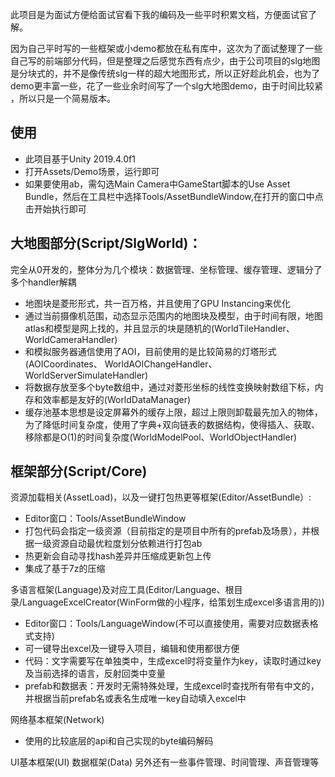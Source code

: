 此项目是为面试方便给面试官看下我的编码及一些平时积累文档，方便面试官了解。

因为自己平时写的一些框架或小demo都放在私有库中，这次为了面试整理了一些自己写的前端部分代码，但是整理之后感觉东西有点少，由于公司项目的slg地图是分块式的，并不是像传统slg一样的超大地图形式，所以正好趁此机会，也为了demo更丰富一些，花了一些业余时间写了一个slg大地图demo，由于时间比较紧 ，所以只是一个简易版本。

## 使用
* 此项目基于Unity 2019.4.0f1
* 打开Assets/Demo场景，运行即可
* 如果要使用ab，需勾选Main Camera中GameStart脚本的Use Asset Bundle，然后在工具栏中选择Tools/AssetBundleWindow,在打开的窗口中点击开始执行即可

## 大地图部分(Script/SlgWorld)：
完全从0开发的，整体分为几个模块：数据管理、坐标管理、缓存管理、逻辑分了多个handler解耦
* 地图块是菱形形式，共一百万格，并且使用了GPU Instancing来优化
* 通过当前摄像机范围，动态显示范围内的地图块及模型，由于时间有限，地图atlas和模型是网上找的，并且显示的块是随机的(WorldTileHandler、WorldCameraHandler)
* 和模拟服务器通信使用了AOI，目前使用的是比较简易的灯塔形式(AOICoordinates、 WorldAOIChangeHandler、WorldServerSimulateHandler)
* 将数据存放至多个byte数组中，通过对菱形坐标的线性变换映射数组下标，内存和效率都是友好的(WorldDataManager)
* 缓存池基本思想是设定屏幕外的缓存上限，超过上限则卸载最先加入的物体，为了降低时间复杂度，使用了字典+双向链表的数据结构，使得插入、获取、移除都是O(1)的时间复杂度(WorldModelPool、WorldObjectHandler)

## 框架部分(Script/Core)
资源加载相关(AssetLoad)，以及一键打包热更等框架(Editor/AssetBundle）:
* Editor窗口：Tools/AssetBundleWindow
* 打包代码会指定一级资源（目前指定的是项目中所有的prefab及场景），并根据一级资源自动最优粒度划分依赖进行打包ab
* 热更新会自动寻找hash差异并压缩成更新包上传
* 集成了基于7z的压缩

多语言框架(Language)及对应工具(Editor/Language、根目录/LanguageExcelCreator(WinForm做的小程序，给策划生成excel多语言用的))
* Editor窗口：Tools/LanguageWindow(不可以直接使用，需要对应数据表格式支持)
* 可一键导出excel及一键导入项目，编辑和使用都很方便
* 代码：文字需要写在单独类中，生成excel时将变量作为key，读取时通过key及当前选择的语言，反射回类中变量
* prefab和数据表：开发时无需特殊处理，生成excel时查找所有带有中文的，并根据当前prefab名或表名生成唯一key自动填入excel中

网络基本框架(Network)
* 使用的比较底层的api和自己实现的byte编码解码

UI基本框架(UI)
数据框架(Data)
另外还有一些事件管理、时间管理、声音管理等


